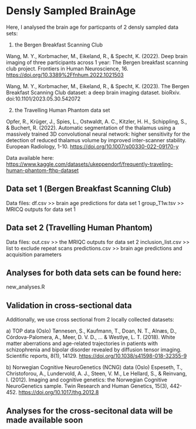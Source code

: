# Densly Sampled BrainAge

Here, I analysed the brain age for particpants of 2 densly sampled data sets:

1) the Bergen Breakfast Scanning Club

Wang, M. Y., Korbmacher, M., Eikeland, R., & Specht, K. (2022). Deep brain imaging of three participants across 1 year: The Bergen breakfast scanning club project. Frontiers in Human Neuroscience, 16. https://doi.org/10.3389%2Ffnhum.2022.1021503

Wang, M. Y., Korbmacher, M., Eikeland, R., & Specht, K. (2023). The Bergen Breakfast Scanning Club dataset: a deep brain imaging dataset. bioRxiv. doi:10.1101/2023.05.30.542072

2) the Travelling Human Phantom data set

Opfer, R., Krüger, J., Spies, L., Ostwaldt, A. C., Kitzler, H. H., Schippling, S., & Buchert, R. (2022). Automatic segmentation of the thalamus using a massively trained 3D convolutional neural network: higher sensitivity for the detection of reduced thalamus volume by improved inter-scanner stability. European Radiology, 1-10. https://doi.org/10.1007/s00330-022-09170-y

Data available here: https://www.kaggle.com/datasets/ukeppendorf/frequently-traveling-human-phantom-fthp-dataset

## Data set 1 (Bergen Breakfast Scanning Club)

Data files:
df.csv >> brain age predictions for data set 1
group_T1w.tsv >> MRICQ outputs for data set 1

## Data set 2 (Travelling Human Phantom)

Data files:
out.csv >> the MRIQC outputs for data set 2
inclusion_list.csv >> list to exclude repeat scans
predictions.csv >> brain age predictions and acquisition parameters

## Analyses for both data sets can be found here:
new_analyses.R



## Validation in cross-sectional data
Additionally, we use cross sectional from 2 locally collected datasets:

a) TOP data (Oslo)
Tønnesen, S., Kaufmann, T., Doan, N. T., Alnæs, D., Córdova-Palomera, A., Meer, D. V. D., ... & Westlye, L. T. (2018). White matter aberrations and age-related trajectories in patients with schizophrenia and bipolar disorder revealed by diffusion tensor imaging. Scientific reports, 8(1), 14129. https://doi.org/10.1038/s41598-018-32355-9

b) Norwegian Cognitive NeuroGenetics (NCNG) data (Oslo)
Espeseth, T., Christoforou, A., Lundervold, A. J., Steen, V. M., Le Hellard, S., & Reinvang, I. (2012). Imaging and cognitive genetics: the Norwegian Cognitive NeuroGenetics sample. Twin Research and Human Genetics, 15(3), 442-452. https://doi.org/10.1017/thg.2012.8

## Analyses for the cross-secitonal data will be made available soon
